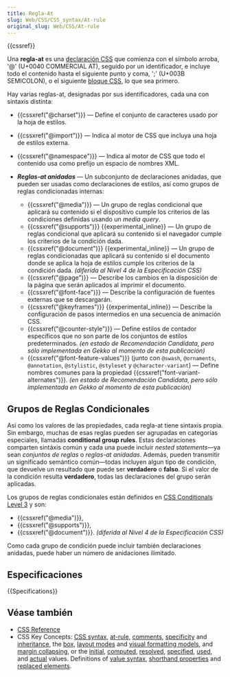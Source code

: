 ```yaml
---
title: Regla-At
slug: Web/CSS/CSS_syntax/At-rule
original_slug: Web/CSS/At-rule
---
```


{{cssref}}

Una **regla-at** es una [declaración CSS](/es/docs/Web/CSS/CSS_syntax/Syntax#css_statements) que comienza con el símbolo arroba, '@' (U+0040 COMMERCIAL AT), seguido por un identificador, e incluye todo el contenido hasta el siguiente punto y coma, ';' (U+003B SEMICOLON), o el siguiente [bloque CSS](/es/docs/Web/CSS/CSS_syntax/Syntax#css_declarations_blocks), lo que sea primero.

Hay varias reglas-at, designadas por sus identificadores, cada una con sintaxis distinta:

- {{cssxref("@charset")}} — Define el conjunto de caracteres usado por la hoja de estilos.
- {{cssxref("@import")}} — Indica al motor de CSS que incluya una hoja de estilos externa.
- {{cssxref("@namespace")}} — Indica al motor de CSS que todo el contenido usa como prefijo un espacio de nombres XML.
- **_Reglas-at anidadas_** — Un subconjunto de declaraciones anidadas, que pueden ser usadas como declaraciones de estilos, así como grupos de reglas condicionadas internas:

  - {{cssxref("@media")}} — Un grupo de reglas condicional que aplicará su contenido si el dispositivo cumple los criterios de las condiciones definidas usando un _media query_.
  - {{cssxref("@supports")}} {{experimental_inline}} — Un grupo de reglas condicional que aplicará su contenido si el navegador cumple los criterios de la condición dada.
  - {{cssxref("@document")}} {{experimental_inline}} — Un grupo de reglas condicionadas que aplicará su contenido si el documento donde se aplica la hoja de estilos cumple los criterios de la condición dada. _(diferida al Nivel 4 de la Especificación CSS)_
  - {{cssxref("@page")}} — Describe los cambios en la disposición de la página que serán aplicados al imprimir el documento.
  - {{cssxref("@font-face")}} — Describe la configuración de fuentes externas que se descargarán.
  - {{cssxref("@keyframes")}} {{experimental_inline}} — Describe la configuración de pasos intermedios en una secuencia de animación CSS.
  - {{cssxref("@counter-style")}} — Define estilos de contador específicos que no son parte de los conjuntos de estilos predeterminados. _(en estado de Recomendación Candidata, pero sólo implementada en Gekko al momento de esta publicación)_
  - {{cssxref("@font-feature-values")}} (junto con `@swash`, `@ornaments`, `@annotation`, `@stylistic`, `@styleset` y `@character-variant`)
    — Define nombres comunes para la propiedad {{cssxref("font-variant-alternates")}}. _(en estado de Recomendación Candidata, pero sólo implementada en Gekko al momento de esta publicación)_

## Grupos de Reglas Condicionales

Así como los valores de las propiedades, cada regla-at tiene sintaxis propia. Sin embargo, muchas de esas reglas pueden ser agrupadas en categorías especiales, llamadas **conditional group rules**. Estas declaraciones comparten sintáxis común y cada una puede incluir _nested statements_—ya sean _conjuntos de reglas_ o _reglas-at anidadas_. Además, pueden transmitir un significado semántico común—todas incluyen algun tipo de condición, que devuelve un resultado que puede ser **verdadero** o **falso**. Si el valor de la condición resulta **verdadero**, todas las declaraciones del grupo serán aplicadas.

Los grupos de reglas condicionales están definidos en [CSS Conditionals Level 3](https://dev.w3.org/csswg/css3-conditional/) y son:

- {{cssxref("@media")}},
- {{cssxref("@supports")}},
- {{cssxref("@document")}}. _(diferida al Nivel 4 de la Especificación CSS)_

Como cada grupo de condición puede incluir también declaraciones anidadas, puede haber un número de anidaciones ilimitado.

## Especificaciones

{{Specifications}}

## Véase también

- [CSS Reference](/es/docs/Web/CSS/Reference)
- CSS Key Concepts: [CSS syntax](/es/docs/Web/CSS/CSS_syntax/Syntax), [at-rule](/es/docs/Web/CSS/CSS_syntax/At-rule), [comments](/es/docs/Web/CSS/CSS_syntax/Comments), [specificity](/es/docs/Web/CSS/CSS_cascade/Specificity) and [inheritance](/es/docs/Web/CSS/CSS_cascade/Inheritance), the [box](/es/docs/Web/CSS/CSS_box_model/Introduction_to_the_CSS_box_model), [layout modes](/es/docs/Web/CSS/Layout_mode) and [visual formatting models](/es/docs/Web/CSS/Visual_formatting_model), and [margin collapsing](/es/docs/Web/CSS/CSS_box_model/Mastering_margin_collapsing), or the [initial](/es/docs/Web/CSS/CSS_cascade/initial_value), [computed](/es/docs/Web/CSS/CSS_cascade/computed_value), [resolved](/es/docs/Web/CSS/resolved_value), [specified](/es/docs/Web/CSS/CSS_cascade/specified_value), [used](/es/docs/Web/CSS/used_value), and [actual](/es/docs/Web/CSS/CSS_cascade/actual_value) values. Definitions of [value syntax](/es/docs/Web/CSS/CSS_Values_and_Units/Value_definition_syntax), [shorthand properties](/es/docs/Web/CSS/CSS_cascade/Shorthand_properties) and [replaced elements](/es/docs/Web/CSS/Replaced_element).
